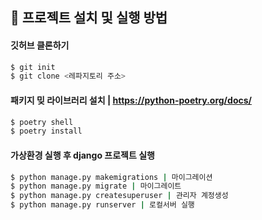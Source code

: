 ## 🔑 프로젝트 설치 및 실행 방법
#### 깃허브 클론하기
```bash
$ git init
$ git clone <레파지토리 주소>
```
#### 패키지 밎 라이브러리 설치 | https://python-poetry.org/docs/
```bash
$ poetry shell
$ poetry install
```


#### 가상환경 실행 후 django 프로젝트 실행
```bash
$ python manage.py makemigrations | 마이그레이션
$ python manage.py migrate | 마이그레이트
$ python manage.py createsuperuser | 관리자 계정생성
$ python manage.py runserver | 로컬서버 실행
```
